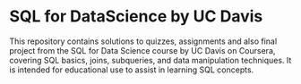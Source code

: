 # SQL for DataScience by UC Davis

This repository contains solutions 
to quizzes, assignments and also final
project from the SQL for Data Science course by 
UC Davis on Coursera, covering SQL 
basics, joins, subqueries, and data 
manipulation techniques. It is 
intended for educational use to 
assist in learning SQL concepts.
